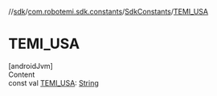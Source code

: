 //[sdk](../../../index.md)/[com.robotemi.sdk.constants](../index.md)/[SdkConstants](index.md)/[TEMI_USA](-t-e-m-i_-u-s-a.md)



# TEMI_USA  
[androidJvm]  
Content  
const val [TEMI_USA](-t-e-m-i_-u-s-a.md): [String](https://kotlinlang.org/api/latest/jvm/stdlib/kotlin/-string/index.html)  



